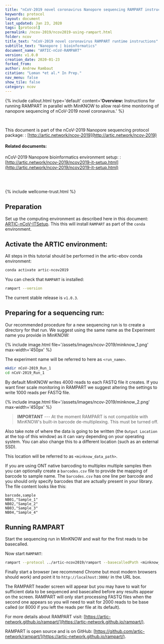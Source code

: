 ```yaml
---
title: "nCoV-2019 novel coronavirus Nanopore sequencing RAMPART instructions | amplicon, native barcoding"
keywords: protocol
layout: document
last_updated: Jan 23, 2020
tags: [protocol] 
permalink: /ncov-2019/ncov2019-using-rampart.html
folder: ncov
title_text: "nCoV-2019 novel coronavirus RAMPART runtime instructions"
subtitle_text: "Nanopore | bioinformatics"
document_name: "ARTIC-nCoV-RAMPART"
version: v1.0.0
creation_date: 2020-01-23
forked_from: 
author: Andrew Rambaut
citation: "Loman *et al.* In Prep."
nav_menu: false
show_tile: false
category: ncov
---
```


{% include callout.html
type='default'
content='**Overview:** Instructions for running RAMPART in parallel with MinKNOW to allow real-time monitoring of nanopore sequencing of nCoV-2019 novel coronavirus.'
%}

<br />

This document is part of the nCoV-2019 Nanopore sequencing protocol package:
: [http://artic.network/ncov-2019](http://artic.network/ncov-2019)

#### Related documents:

nCoV-2019 Nanopore bioinformatics environment setup:
: [http://artic.network/ncov-2019/ncov2019-it-setup.html](http://artic.network/ncov-2019/ncov2019-it-setup.html)

<br /><br />

{% include wellcome-trust.html %}

<div class="pagebreak"> </div>

## Preparation

Set up the computing environment as described here in this document: [ARTIC-nCoV-ITSetup](ncov2019-it-setup.html). This this will install `RAMPART` as part of the `conda` environment.

## Activate the ARTIC environment:

All steps in this tutorial should be performed in the artic-ebov conda environment:

```bash
conda activate artic-ncov2019
```

You can check that `RAMPART` is installed:

```bash
rampart --version
```

The current stable release is `v1.0.3`.

## Preparing for a sequencing run:

Our recommended procedure for a new sequencing run is to create a directory for that run. We suggest using the same name as the Experiment name you provide in MinKNOW:

{% include image.html file='/assets/images/ncov-2019/minknow_1.png' max-width='450px' %}

The experiment name will be referred to here as `<run_name>`.

```bash
mkdir nCoV-2019_Run_1
cd nCoV-2019_Run_1
```

By default MinKNOW writes 4000 reads to each FASTQ file it creates. If you want finer scale monitoring in RAMPART we suggest altering the settings to write 1000 reads per FASTQ file.  

{% include image.html file='/assets/images/ncov-2019/minknow_2.png' max-width='450px' %}

> **IMPORTANT** --- At the moment RAMPART is not compatible with MinKNOW's built-in barcode de-multiplexing. This must be turned off.

Also take note of where the data is going to be written (the `Output Location` at the top of this window) as it can vary depending on your operating system. You can also change this to a different location (such as an external SSD).

This location will be referred to as `<minknow_data_path>`.

If you are using ONT native barcoding to multiplex multiple samples then you can optionally create a `barcodes.csv` file to provide the mapping of barcode to sample name. The `barcodes.csv` has one line per barcode and you should only specify barcodes that are actually present in your library. The file content looks like this:

```
barcode,sample
NB01,"Sample_1"
NB02,"Sample_2" 
NB03,"Sample_3" 
NB04,"Sample_4" 
```

## Running RAMPART

Start the sequencing run in MinKNOW and wait for the first reads to be basecalled. 

Now start `RAMPART`:

```bash
rampart --protocol ../artic-ncov2019/rampart --basecalledPath <minknow_data_path>/<run_name>/fastq_pass
```

Finally start a browser (we recommend Chrome but most modern browsers should work) and point it to `http://localhost:3000/` in the URL box.

The RAMPART header screen will appear but you may have to wait for sufficient data to be sequenced and basecalled before any results appear on the screen. RAMPART will only start processing FASTQ files when the second one appears so you will need to wait for 2000 reads to be base called (or 8000 if you left the reads per file at its default).

For more details about RAMPART visit: [https://artic-network.github.io/rampart/](https://artic-network.github.io/rampart/).

RAMPART is open source and is on GitHub: [https://github.com/artic-network/rampart/](https://artic-network.github.io/rampart/).